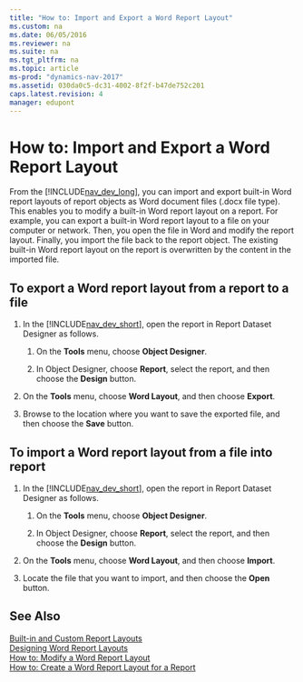 ```yaml
---
title: "How to: Import and Export a Word Report Layout"
ms.custom: na
ms.date: 06/05/2016
ms.reviewer: na
ms.suite: na
ms.tgt_pltfrm: na
ms.topic: article
ms-prod: "dynamics-nav-2017"
ms.assetid: 030da0c5-dc31-4002-8f2f-b47de752c201
caps.latest.revision: 4
manager: edupont
---
```

# How to: Import and Export a Word Report Layout
From the [!INCLUDE[nav_dev_long](includes/nav_dev_long_md.md)], you can import and export built-in Word report layouts of report objects as Word document files \(.docx file type\). This enables you to modify a built-in Word report layout on a report. For example, you can export a built-in Word report layout to a file on your computer or network. Then, you open the file in Word and modify the report layout. Finally, you import the file back to the report object. The existing built-in Word report layout on the report is overwritten by the content in the imported file.  
  
##  <a name="ExportLayout"></a> To export a Word report layout from a report to a file  
  
1.  In the [!INCLUDE[nav_dev_short](includes/nav_dev_short_md.md)], open the report in Report Dataset Designer as follows.  
  
    1.  On the **Tools** menu, choose **Object Designer**.  
  
    2.  In Object Designer, choose **Report**, select the report, and then choose the **Design** button.  
  
2.  On the **Tools** menu, choose **Word Layout**, and then choose **Export**.  
  
3.  Browse to the location where you want to save the exported file, and then choose the **Save** button.  
  
##  <a name="ImportLayout"></a> To import a Word report layout from a file into report  
  
1.  In the [!INCLUDE[nav_dev_short](includes/nav_dev_short_md.md)], open the report in Report Dataset Designer as follows.  
  
    1.  On the **Tools** menu, choose **Object Designer**.  
  
    2.  In Object Designer, choose **Report**, select the report, and then choose the **Design** button.  
  
2.  On the **Tools** menu, choose **Word Layout**, and then choose **Import**.  
  
3.  Locate the file that you want to import, and then choose the **Open** button.  
  
## See Also  
 [Built-in and Custom Report Layouts](Designing-Report-Layouts-from-the-Microsoft-Dynamics-NAV-Development-Environment.md#BuilinCustomLayouts)   
 [Designing Word Report Layouts](Designing-Word-Report-Layouts.md)   
 [How to: Modify a Word Report Layout](How-to--Modify-a-Word-Report-Layout.md)   
 [How to: Create a Word Report Layout for a Report](How-to--Create-a-Word-Report-Layout-for-a-Report.md)
